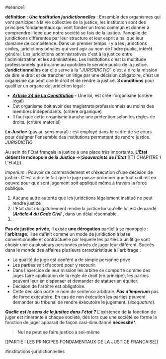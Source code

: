 #séance1 

**définition** : 
***Une institution juridictionnelles*** : Ensemble des organismes qui vont participer à la vie collective de la justice, les institution sont des principes fondamentaux qui vont fonder un tronc commun et donner à comprendre l'idée que notre société se fais de la justice. Panoplie de juridictions différentes par leur structure et leur esprit ainsi que leur domaine de compétence. Dans un premier temps il y a les juridctions civiles, juridictions pénales qui vont agir au nom de l'odre public, intérêt général. Les juridictions administratives c'est à la justice entre l'administration et les administrées. Les Institutions c'est la multitude professionnels qui incarne au quotidien le service public de la justice. **Juridictionnelles** car elle serve à la "*JURISIDICTIO*" c'est à dire la mission de dire le droit et de trancher un litige par une décision obligatoire, c'est un organisme qui peut dire le droit et de rendre la justice.
**3 conditions** pour qualifier un organe de juridiction légal :
 - ***[Article 34 de La Constitution](https://www.legifrance.gouv.fr/loda/article_lc/LEGIARTI000049255019)*** - Une loi, est créé l'organisme (critère légal)
 - Cet organisme doit avoir des magistrats professionnels au moins des membres indépendants. (critère organique)
 - Il faut que cette organisme tranche une prétention selon les règles de droits. (critère materiel)
 
***La Justice*** (pas au sens moral) :  est employé dans le cadre de se cours pour désigner l'ensemble des institutions permettant de rendre justice. *JURISDICTIO*

Au sein de l'Etat français la justice à une place très importante. **L'Etat détient le monopole de la Justice** ->(***Souverainté de l'Etat*** [[T1 CHAPITRE 1 L'Etat]]).

*Imperium* : Pouvoir de commandement et d'éxécution d'une décision de justice. C'est à dire le fait que le juge puisse ordonner que tout soit mit en oeuvre pour que sont jugement soit appliqué même à travers la force publique.

1. Aucune autre autorité que les juridctions légalement institué ne peut rendre justice
2. L'Etat doit obligatoirement rendre la justice lorsqu'elle lui est demandé (***[Article 4 du Code Civil](https://www.legifrance.gouv.fr/codes/article_lc/LEGIARTI000006419283/)*** , dans un délai résonnable.
3. .

**Pas de justice privée**, il existe **une dérogation** partiel à se monopole : l'**arbitrage**. Il se définit comme un mode de juridiction à base conventionnelle et contractuelle par lequelle les parties à un litige vont choisir une ou plusieurs personnes privés de juger leur différent. Succès dans le monde des affaires
plusieurs caractéristique à l'arbitrage :
- La qualité de juge est conféré a de simple personne privé.
- Les parties soit d'accord pour y recourir.
- Dans l'exercice de leur mission les arbitre se comporte comme des juges faire application de la règle de droit (en principe), les parties peuvent leur en dispenser et demander de statuer en équiter.
- Décision de l'arbitre est obligatoire.
- Cette décision porte le nom de sentence arbitrale.
***Pas d'imperium*** pas de force exécutoire.
En cas de non éxécution les parties peuvent demander au tribunal de rendre éxécutoire le jugement. (*éxéquature*).

***Quelle est le sens de la justice dans l'état ?***
L'existence de la fonction de juger est itinérante à chaque société, dés lors que une société se forme la fonction de juger apparait de façon casi-simultanné **nécéssité***. 
> **Nul ne peut se faire justice à soi-même**

[[PARTIE I  LES PRINCIPES FONDAMENTAUX DE LA JUSTICE FRANCAISE]]



#institutions-juridictionnelles